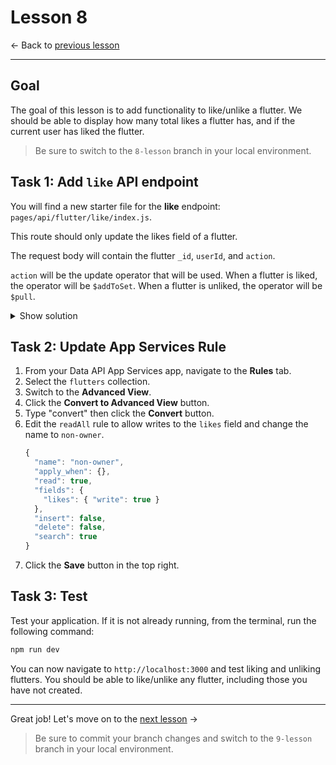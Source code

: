 # Lesson 8

<- Back to [previous lesson](https://github.com/mongodb-developer/social-app-demo/tree/7-lesson)

---

## Goal 

The goal of this lesson is to add functionality to like/unlike a flutter. We should be able to display how many total likes a flutter has, and if the current user has liked the flutter.

> Be sure to switch to the `8-lesson` branch in your local environment.

## Task 1: Add `like` API endpoint

You will find a new starter file for the **like** endpoint: `pages/api/flutter/like/index.js`.

This route should only update the likes field of a flutter.

The request body will contain the flutter `_id`, `userId`, and `action`.

`action` will be the update operator that will be used. When a flutter is liked, the operator will be `$addToSet`. When a flutter is unliked, the operator will be `$pull`.

<details>
<summary>Show solution</summary>

```js
case "PUT":
  const updateData = await fetch(`${baseUrl}/updateOne`, {
    ...fetchOptions,
    body: JSON.stringify({
      ...fetchBody,
      filter: { _id: { "$oid": req.body._id } },
      update: { [req.body.action]: {
        likes: req.body.userId,
      } },
    }),
  });
  const updateDataJson = await updateData.json();
  res.status(200).json(updateDataJson);
  break;
```
</details>

## Task 2: Update App Services Rule

1. From your Data API App Services app, navigate to the **Rules** tab.
1. Select the `flutters` collection.
1. Switch to the **Advanced View**.
1. Click the **Convert to Advanced View** button.
1. Type "convert" then click the **Convert** button.
1. Edit the `readAll` rule to allow writes to the `likes` field and change the name to `non-owner`.
    ```js
    {
      "name": "non-owner",
      "apply_when": {},
      "read": true,
      "fields": {
        "likes": { "write": true }
      },
      "insert": false,
      "delete": false,
      "search": true
    }
    ```
1. Click the **Save** button in the top right.

## Task 3: Test 

Test your application. If it is not already running, from the terminal, run the following command:

```bash
npm run dev
```

You can now navigate to `http://localhost:3000` and test liking and unliking flutters. You should be able to like/unlike any flutter, including those you have not created.

---

Great job! Let's move on to the [next lesson](https://github.com/mongodb-developer/social-app-demo/tree/9-lesson) ->

> Be sure to commit your branch changes and switch to the `9-lesson` branch in your local environment.
